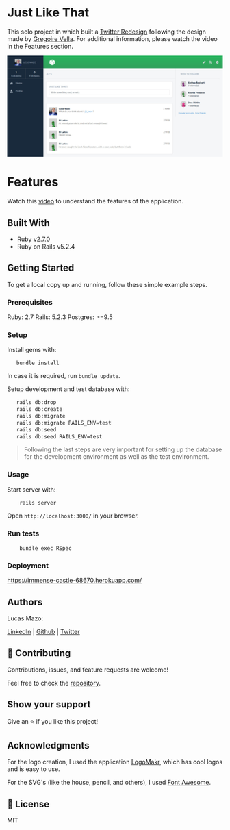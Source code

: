 # Just Like That

This solo project in which built a [Twitter Redesign](https://immense-castle-68670.herokuapp.com/) following the design made by [Gregoire Vella](https://www.behance.net/gallery/14286087/Twitter-Redesign-of-UI-details). For additional information, please watch the video in the Features section.

![image](https://github.com/lucasmazo32/personal-portfolio/blob/develop/src/assets/images/projects/jlt.jpeg)

# Features

Watch this [video](https://www.loom.com/share/c91030a3b281402297240bfbe5cdcf84) to understand the features of the application.

## Built With

- Ruby v2.7.0
- Ruby on Rails v5.2.4

## Getting Started

To get a local copy up and running, follow these simple example steps.

### Prerequisites

Ruby: 2.7
Rails: 5.2.3
Postgres: >=9.5

### Setup

Install gems with:

```
   bundle install
```

In case it is required, run `bundle update`.


Setup development and test database with:

```
   rails db:drop
   rails db:create
   rails db:migrate
   rails db:migrate RAILS_ENV=test
   rails db:seed
   rails db:seed RAILS_ENV=test
```

> Following the last steps are very important for setting up the database for the development environment as well as the test environment.

### Usage

Start server with:

```
    rails server
```

Open `http://localhost:3000/` in your browser.

### Run tests

```
    bundle exec RSpec
```

### Deployment

https://immense-castle-68670.herokuapp.com/

## Authors

Lucas Mazo:

[LinkedIn](https://www.linkedin.com/in/lucas-mazo-meza-55a65b159/) | 
[Github](https://github.com/lucasmazo32) | 
[Twitter](https://twitter.com/lucasmazo32)

## 🤝 Contributing

Contributions, issues, and feature requests are welcome!

Feel free to check the [repository](https://github.com/lucasmazo32/twitter-redesign).

## Show your support

Give an ⭐️ if you like this project!

## Acknowledgments

For the logo creation, I used the application [LogoMakr](https://logomakr.com/), which has cool logos and is easy to use. 

For the SVG's (like the house, pencil, and others), I used [Font Awesome](https://fontawesome.com/).

## 📝 License

MIT

